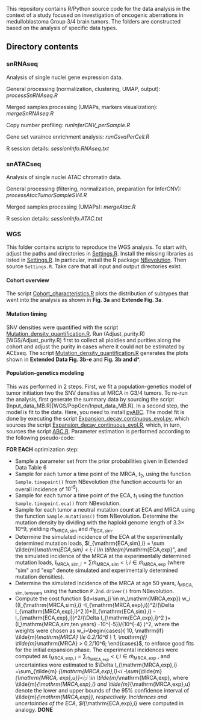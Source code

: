 This repository contains R/Python source code for the data analysis in the context of a study focused on investigation of oncogenic aberrations in medulloblastoma Group 3/4 brain tumors.
The folders are constructed based on the analysis of specific data types.

## Directory contents ##

### snRNAseq ###

Analysis of single nuclei gene expression data.

General processing (normalization, clustering, UMAP, output):  *processSnRNAseq.R*

Merged samples processing (UMAPs, markers visualization): _mergeSnRNAseq.R_

Copy number profiling: _runInferCNV_perSample.R_

Gene set varaince enrichment analysis: _runGsvaPerCell.R_

R session details: _sessionInfo.RNAseq.txt_

### snATACseq ###

Analysis of single nuclei ATAC chromatin data.

General processing (filtering, normalization, preparation for InferCNV): _processAtacTumorSampleSV4.R_

Merged samples processing (UMAPs): _mergeAtac.R_

R session details: _sessionInfo.ATAC.txt_


### WGS ###

This folder contains scripts to reproduce the WGS analysis. To start with, adjust the paths and directories in [Settings.R](WGS/Settings.R). Install the missing libraries as listed in [Settings.R](WGS/Settings.R). In particular, install the R package [NBevolution](https://github.com/VerenaK90/Neuroblastoma_evolution/tree/main/NBevolution_0.0.0.9000.tar.gz). Then source `Settings.R`. Take care that all input and output directories exist.

#### Cohort overview ####

The script [Cohort_characteristics.R](WGS/Cohort_characteristics.R) plots the distribution of subtypes that went into the analysis as shown in **Fig. 3a** and **Extende Fig. 3a**. 

#### Mutation timing ####

SNV densities were quantified with the script [Mutation_density_quantification.R](WGS/SNVdensities/Mutation_density_quantification.R). Run (Adjust_purity.R)[WGS/Adjust_purity.R) first to collect all ploidies and purities along the cohort and adjust the purity in cases where it could not be estimated by ACEseq. The script [Mutation_density_quantification.R](WGS/SNVdensities/Mutation_density_quantification.R) generates the plots shown in **Extended Data Fig. 3b-e** and **Fig. 3b and d***.

#### Population-genetics modeling ####

This was performed in 2 steps. First, we fit a population-genetics model of tumor initiation two the SNV densities at MRCA in G3/4 tumors. To re-run the analysis, first generate the summary data by sourcing the script (Input_data_MB.R)[WGS/PopGen/Input_data_MB.R]. In a second step, the model is fit to the data. Here, you need to install [pyABC](https://pyabc.readthedocs.io/en/latest/). The model fit is done by executing the script [Expansion_decay_continuous_evol.py](WGS/PopGen/Expansion_decay_continuous_evol.py), which sources the script [Expansion_decay_continuous_evol.R](WGS/PopGen/Expansion_decay_continuous_evol.R), which, in turn, sources the script [ABC.R](WGS/PopGen/ABC.R). Parameter estimation is performed according to the following pseudo-code:

**FOR EACH** optimization step: 
- Sample a parameter set from the prior probabilities given in Extended Data Table 6 
- Sample for each tumor a time point of the MRCA, $t_2$, using the function `Sample.timepoint()` from NBevolution (the function accounts for an overall incidence of $10^{–5}$). 
- Sample for each tumor a time point of the ECA, $t_1$ using the function `Sample.timepoint.eca()` from NBevolution. 
- Sample for each tumor a neutral mutation count at ECA and MRCA using the function `Sample.mutations()` from NBevolution. Determine the mutation density by dividing with the haploid genome length of 3.3× 10^9, yielding $\tilde{m}_\mathrm{MRCA,sim}$ and $\tilde{m}_\mathrm{ECA,sim}$.
- Determine the simulated incidence of the ECA at the experimentally determined mutation loads, $I_{\mathrm{ECA,sim},i} = \sum \tilde{m}_\mathrm{ECA,sim} < i; i \in \tilde{m}_\mathrm{ECA,exp}", and the simulated incidence of the MRCA at the experimentally determined mutation loads,  $I_{\mathrm{MRCA,sim},i} = \sum \tilde{m}_\mathrm{MRCA,sim} < i; i \in \tilde{m}_\mathrm{MRCA,exp}$ (where "sim" and "exp" denote simulated and experimentally determined mutation densities).
- Determine the simulated incidence of the MRCA at age 50 years,  $I_\mathrm{MRCA,sim,ten years}$ using the function `P.2nd.driver()` from NBevolution. 
- Compute the cost function
 $d=\sum_{i \in m_\mathrm{MRCA,exp}} w_i  ((I_{\mathrm{MRCA,sim},i} -I_{\mathrm{MRCA,exp},i})^2/(\Delta I_{\mathrm{MRCA,exp},i}^2 ))+(I_{\mathrm{ECA,sim},i} -I_{\mathrm{ECA,exp},i})^2/(\Delta I_{\mathrm{ECA,exp},i}^2 )+(I_\mathrm{MRCA,sim,ten years} -10^{-5})/(10^{-4} )^2,
where the weights were chosen as w_i=\begin{cases}{ 10, \mathrm{if} \tilde{m}_\mathrm{MRCA} \le 0.2/10^6 \\ 1, \mathrm{if} \tilde{m}_\mathrm{MRCA} > 0.2/10^6; \end{cases}$, to enforce good fits for the initial expansion phase. The experimental incidences were computed as $I_{\mathrm{MRCA,exp},i} =\sum_{\tilde{m}_\mathrm{MRCA,exp}} <i;i \in \tilde{m}_\mathrm{MRCA,exp}$ , and uncertainties were estimated to $\Delta I_{\mathrm{MRCA,exp},i} =\sum_{\tilde{m} _{\mathrm{MRCA,exp},l}<i -\sum_{\tilde{m}_{\mathrm{MRCA, exp},u}}<i;i \in \tilde{m}_\mathrm{MRCA,exp}, where \tilde{m}_{\mathrm{MRCA,exp},l} and \tilde{m}_{\mathrm{MRCA,exp},u} denote the lower and upper bounds of the 95% confidence interval of \tilde{m}_{\mathrm{MRCA,exp}}, respectively. Incidences and uncertainties of the ECA, $I_{\mathrm{ECA,exp},i} were computed in analogy. 
**DONE**







